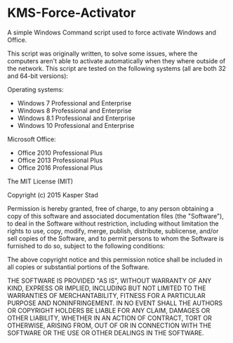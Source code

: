# KMS-Force-Activator
A simple Windows Command script used to force activate Windows and Office.

This script was originally written, to solve some issues, where the computers aren't able to activate automatically when they where outside of the network.
This script are tested on the following systems (all are both 32 and 64-bit versions):

Operating systems:
- Windows 7 Professional and Enterprise
- Windows 8 Professional and Enterprise
- Windows 8.1 Professional and Enterprise
- Windows 10 Professional and Enterprise

Microsoft Office:
- Office 2010 Professional Plus
- Office 2013 Professional Plus
- Office 2016 Professional Plus

The MIT License (MIT)

Copyright (c) 2015 Kasper Stad

Permission is hereby granted, free of charge, to any person obtaining a copy of this software and associated documentation files (the "Software"), to deal in the Software without restriction, including without limitation the rights to use, copy, modify, merge, publish, distribute, sublicense, and/or sell copies of the Software, and to permit persons to whom the Software is furnished to do so, subject to the following conditions:

The above copyright notice and this permission notice shall be included in all copies or substantial portions of the Software.

THE SOFTWARE IS PROVIDED "AS IS", WITHOUT WARRANTY OF ANY KIND, EXPRESS OR IMPLIED, INCLUDING BUT NOT LIMITED TO THE WARRANTIES OF MERCHANTABILITY, FITNESS FOR A PARTICULAR PURPOSE AND NONINFRINGEMENT. IN NO EVENT SHALL THE AUTHORS OR COPYRIGHT HOLDERS BE LIABLE FOR ANY CLAIM, DAMAGES OR OTHER LIABILITY, WHETHER IN AN ACTION OF CONTRACT, TORT OR OTHERWISE, ARISING FROM, OUT OF OR IN CONNECTION WITH THE SOFTWARE OR THE USE OR OTHER DEALINGS IN THE SOFTWARE.

